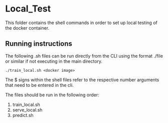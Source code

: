 # Local_Test

This folder contains the shell commands in order to set up local testing of the docker container.

## Running instructions

The following .sh files can be run directly from the CLI using the format ./file or similar if not executing in the main directory.

```
./train_local.sh <docker image>
```

The $ signs within the shell files refer to the respective number arguments that need to be entered in the cli.

The files should be run in the following order:

1. train_local.sh
2. serve_local.sh
3. predict.sh

